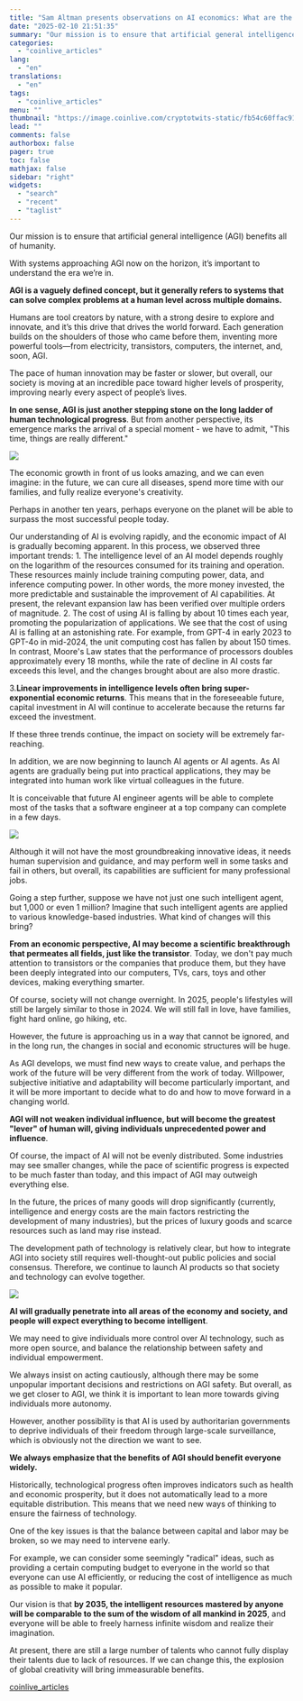```yaml
---
title: "Sam Altman presents observations on AI economics: What are the future trends?"
date: "2025-02-10 21:51:35"
summary: "‍‍‍‍Our mission is to ensure that artificial general intelligence (AGI) benefits all of humanity. With systems approaching AGI now on the horizon, it’s important to understand the era we’re in. AGI is a vaguely defined concept, but it generally refers to systems that can solve complex problems at a human..."
categories:
  - "coinlive_articles"
lang:
  - "en"
translations:
  - "en"
tags:
  - "coinlive_articles"
menu: ""
thumbnail: "https://image.coinlive.com/cryptotwits-static/fb54c60ffac91c3d1fcc4a74444958ff.jpg"
lead: ""
comments: false
authorbox: false
pager: true
toc: false
mathjax: false
sidebar: "right"
widgets:
  - "search"
  - "recent"
  - "taglist"
---
```


‍‍‍‍Our mission is to ensure that artificial general intelligence (AGI) benefits all of humanity.

With systems approaching AGI now on the horizon, it’s important to understand the era we’re in.

**AGI is a vaguely defined concept, but it generally refers to systems that can solve complex problems at a human level across multiple domains.** 

Humans are tool creators by nature, with a strong desire to explore and innovate, and it’s this drive that drives the world forward. Each generation builds on the shoulders of those who came before them, inventing more powerful tools—from electricity, transistors, computers, the internet, and, soon, AGI.

The pace of human innovation may be faster or slower, but overall, our society is moving at an incredible pace toward higher levels of prosperity, improving nearly every aspect of people’s lives.

**In one sense, AGI is just another stepping stone on the long ladder of human technological progress**. But from another perspective, its emergence marks the arrival of a special moment - we have to admit, "This time, things are really different."

![](https://img.jinse.cn/7347935_image3.png)

The economic growth in front of us looks amazing, and we can even imagine: in the future, we can cure all diseases, spend more time with our families, and fully realize everyone's creativity.

Perhaps in another ten years, perhaps everyone on the planet will be able to surpass the most successful people today.

Our understanding of AI is evolving rapidly, and the economic impact of AI is gradually becoming apparent. In this process, we observed three important trends: 1. The intelligence level of an AI model depends roughly on the logarithm of the resources consumed for its training and operation. These resources mainly include training computing power, data, and inference computing power. In other words, the more money invested, the more predictable and sustainable the improvement of AI capabilities. At present, the relevant expansion law has been verified over multiple orders of magnitude. 2. The cost of using AI is falling by about 10 times each year, promoting the popularization of applications. We see that the cost of using AI is falling at an astonishing rate. For example, from GPT-4 in early 2023 to GPT-4o in mid-2024, the unit computing cost has fallen by about 150 times. In contrast, Moore's Law states that the performance of processors doubles approximately every 18 months, while the rate of decline in AI costs far exceeds this level, and the changes brought about are also more drastic.

3.**Linear improvements in intelligence levels often bring super-exponential economic returns**. This means that in the foreseeable future, capital investment in AI will continue to accelerate because the returns far exceed the investment.

If these three trends continue, the impact on society will be extremely far-reaching.

In addition, we are now beginning to launch AI agents or AI agents. As AI agents are gradually being put into practical applications, they may be integrated into human work like virtual colleagues in the future.

It is conceivable that future AI engineer agents will be able to complete most of the tasks that a software engineer at a top company can complete in a few days.

![](https://img.jinse.cn/7347936_image3.png)

Although it will not have the most groundbreaking innovative ideas, it needs human supervision and guidance, and may perform well in some tasks and fail in others, but overall, its capabilities are sufficient for many professional jobs.

Going a step further, suppose we have not just one such intelligent agent, but 1,000 or even 1 million? Imagine that such intelligent agents are applied to various knowledge-based industries. What kind of changes will this bring?

**From an economic perspective, AI may become a scientific breakthrough that permeates all fields, just like the transistor**. Today, we don't pay much attention to transistors or the companies that produce them, but they have been deeply integrated into our computers, TVs, cars, toys and other devices, making everything smarter.

Of course, society will not change overnight. In 2025, people's lifestyles will still be largely similar to those in 2024. We will still fall in love, have families, fight hard online, go hiking, etc.

However, the future is approaching us in a way that cannot be ignored, and in the long run, the changes in social and economic structures will be huge.

As AGI develops, we must find new ways to create value, and perhaps the work of the future will be very different from the work of today. Willpower, subjective initiative and adaptability will become particularly important, and it will be more important to decide what to do and how to move forward in a changing world.

**AGI will not weaken individual influence, but will become the greatest "lever" of human will, giving individuals unprecedented power and influence**.

Of course, the impact of AI will not be evenly distributed. Some industries may see smaller changes, while the pace of scientific progress is expected to be much faster than today, and this impact of AGI may outweigh everything else.

In the future, the prices of many goods will drop significantly (currently, intelligence and energy costs are the main factors restricting the development of many industries), but the prices of luxury goods and scarce resources such as land may rise instead.

The development path of technology is relatively clear, but how to integrate AGI into society still requires well-thought-out public policies and social consensus. Therefore, we continue to launch AI products so that society and technology can evolve together.

![](https://img.jinse.cn/7347937_image3.png)

**AI will gradually penetrate into all areas of the economy and society, and people will expect everything to become intelligent**.

We may need to give individuals more control over AI technology, such as more open source, and balance the relationship between safety and individual empowerment.

We always insist on acting cautiously, although there may be some unpopular important decisions and restrictions on AGI safety. But overall, as we get closer to AGI, we think it is important to lean more towards giving individuals more autonomy.

However, another possibility is that AI is used by authoritarian governments to deprive individuals of their freedom through large-scale surveillance, which is obviously not the direction we want to see.

**We always emphasize that the benefits of AGI should benefit everyone widely.** 

Historically, technological progress often improves indicators such as health and economic prosperity, but it does not automatically lead to a more equitable distribution. This means that we need new ways of thinking to ensure the fairness of technology.

One ​​of the key issues is that the balance between capital and labor may be broken, so we may need to intervene early.

For example, we can consider some seemingly "radical" ideas, such as providing a certain computing budget to everyone in the world so that everyone can use AI efficiently, or reducing the cost of intelligence as much as possible to make it popular.

Our vision is that **by 2035, the intelligent resources mastered by anyone will be comparable to the sum of the wisdom of all mankind in 2025**, and everyone will be able to freely harness infinite wisdom and realize their imagination.

At present, there are still a large number of talents who cannot fully display their talents due to lack of resources. If we can change this, the explosion of global creativity will bring immeasurable benefits.

[coinlive_articles](https://www.coinlive.com/news/sam-altman-presents-observations-on-ai-economics-what-are-the)
